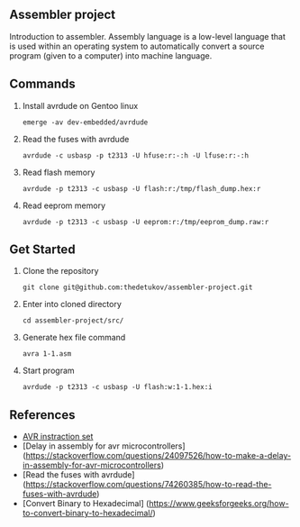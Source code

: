## Assembler project

Introduction to assembler.
Assembly language is a low-level language that is used 
within an operating system to automatically 
convert a source program (given to a computer) into machine language.

## Commands

1. Install avrdude on Gentoo linux
	```shell
	emerge -av dev-embedded/avrdude
	```
1. Read the fuses with avrdude
	``` shell
	avrdude -c usbasp -p t2313 -U hfuse:r:-:h -U lfuse:r:-:h
	```
1. Read flash memory
	```shell
	avrdude -p t2313 -c usbasp -U flash:r:/tmp/flash_dump.hex:r
	```
1. Read eeprom memory
	```shell
	avrdude -p t2313 -c usbasp -U eeprom:r:/tmp/eeprom_dump.raw:r
	```

## Get Started

1. Clone the repository
	```shell
	git clone git@github.com:thedetukov/assembler-project.git
	```
1. Enter into cloned directory
	```shell
	cd assembler-project/src/
	```
1. Generate hex file command
	```shell
	avra 1-1.asm
	```
1. Start program
	```shell
	avrdude -p t2313 -c usbasp -U flash:w:1-1.hex:i
	```

## References
- [AVR instraction set](http://lyons42.com/AVR/Opcodes/AVRAllOpcodes.html)
- [Delay in assembly for avr microcontrollers] (https://stackoverflow.com/questions/24097526/how-to-make-a-delay-in-assembly-for-avr-microcontrollers)
- [Read the fuses with avrdude] (https://stackoverflow.com/questions/74260385/how-to-read-the-fuses-with-avrdude)
- [Convert Binary to Hexadecimal] (https://www.geeksforgeeks.org/how-to-convert-binary-to-hexadecimal/)
